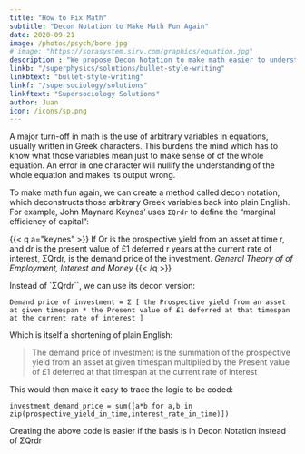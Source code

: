 ```yaml
---
title: "How to Fix Math"
subtitle: "Decon Notation to Make Math Fun Again"
date: 2020-09-21
image: /photos/psych/bore.jpg
# image: "https://sorasystem.sirv.com/graphics/equation.jpg"
description : "We propose Decon Notation to make math easier to understand"
linkb: "/superphysics/solutions/bullet-style-writing"
linkbtext: "bullet-style-writing"
linkf: "/supersociology/solutions"
linkftext: "Supersociology Solutions"
author: Juan
icon: /icons/sp.png
---
```


A major turn-off in math is the use of arbitrary variables in equations, usually written in Greek characters. This burdens the mind which has to know what those variables mean just to make sense of of the whole equation. An error in one character will nullify the understanding of the whole equation and makes its output wrong.

To make math fun again, we can create a method called decon notation, which deconstructs those arbitrary Greek variables back into plain English. For example, John Maynard Keynes’ uses `ΣQrdr` to define the “marginal efficiency of capital”:


{{< q a="keynes" >}}
If Qr is the prospective yield from an asset at time r, and dr is the present value of £1 deferred r years at the current rate of interest, ΣQrdr, is the demand price of the investment.
<cite>General Theory of of Employment, Interest and Money</cite>
{{< /q >}}


Instead of `ΣQrdr``, we can use its decon version:

`Demand price of investment = Σ [ the Prospective yield from an asset at given timespan * the Present value of £1 deferred at that timespan at the current rate of interest ]`

Which is itself a shortening of plain English:

> The demand price of investment is the summation of the prospective yield from an asset at given timespan multiplied by the Present value of £1 deferred at that timespan at the current rate of interest

This would then make it easy to trace the logic to be coded:

`investment_demand_price = sum([a*b for a,b in zip(prospective_yield_in_time,interest_rate_in_time)])`

Creating the above code is easier if the basis is in Decon Notation instead of ΣQrdr
